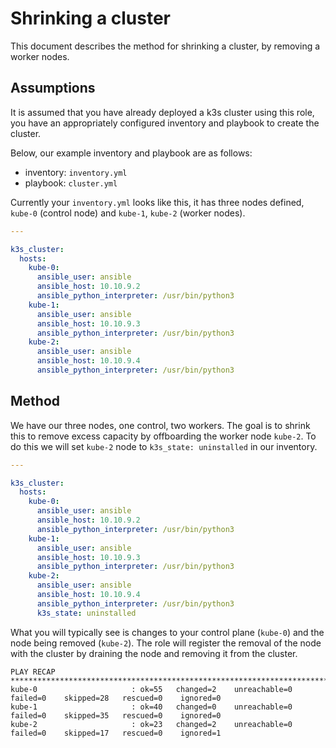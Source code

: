 # Shrinking a cluster

This document describes the method for shrinking a cluster, by removing a
worker nodes.

## Assumptions

It is assumed that you have already deployed a k3s cluster using this role,
you have an appropriately configured inventory and playbook to create the
cluster.

Below, our example inventory and playbook are as follows:

  - inventory: `inventory.yml`
  - playbook: `cluster.yml`

Currently your `inventory.yml` looks like this, it has three nodes defined,
`kube-0` (control node) and `kube-1`, `kube-2` (worker nodes).

```yaml
---

k3s_cluster:
  hosts:
    kube-0:
      ansible_user: ansible
      ansible_host: 10.10.9.2
      ansible_python_interpreter: /usr/bin/python3
    kube-1:
      ansible_user: ansible
      ansible_host: 10.10.9.3
      ansible_python_interpreter: /usr/bin/python3
    kube-2:
      ansible_user: ansible
      ansible_host: 10.10.9.4
      ansible_python_interpreter: /usr/bin/python3
```

## Method

We have our three nodes, one control, two workers. The goal is to shrink this to
remove excess capacity by offboarding the worker node `kube-2`. To do this we
will set `kube-2` node to `k3s_state: uninstalled` in our inventory.

```yaml
---

k3s_cluster:
  hosts:
    kube-0:
      ansible_user: ansible
      ansible_host: 10.10.9.2
      ansible_python_interpreter: /usr/bin/python3
    kube-1:
      ansible_user: ansible
      ansible_host: 10.10.9.3
      ansible_python_interpreter: /usr/bin/python3
    kube-2:
      ansible_user: ansible
      ansible_host: 10.10.9.4
      ansible_python_interpreter: /usr/bin/python3
      k3s_state: uninstalled
```

What you will typically see is changes to your control plane (`kube-0`) and the
node being removed (`kube-2`). The role will register the removal of the node
with the cluster by draining the node and removing it from the cluster.

```text
PLAY RECAP *******************************************************************************************************
kube-0                     : ok=55   changed=2    unreachable=0    failed=0    skipped=28   rescued=0    ignored=0
kube-1                     : ok=40   changed=0    unreachable=0    failed=0    skipped=35   rescued=0    ignored=0
kube-2                     : ok=23   changed=2    unreachable=0    failed=0    skipped=17   rescued=0    ignored=1
```
